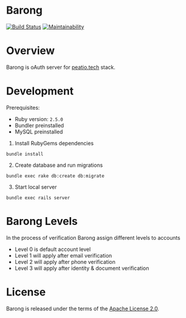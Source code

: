 [travis]: https://travis-ci.org/rubykube/barong
[codeclimate]: https://codeclimate.com/github/rubykube/barong/maintainability

# Barong
[![Build Status](https://travis-ci.org/rubykube/barong.svg?branch=master)][travis]
[![Maintainability](https://api.codeclimate.com/v1/badges/a53414f061e69f6f531a/maintainability)][codeclimate]

# Overview

Barong is oAuth server for [peatio.tech](https://www.peatio.tech) stack.

# Development

Prerequisites:
- Ruby version: `2.5.0`
- Bundler preinstalled
- MySQL preinstalled

1. Install RubyGems dependencies
```
bundle install
```

2. Create database and run migrations
```
bundle exec rake db:create db:migrate
```

3. Start local server
```
bundle exec rails server
```

# Barong Levels

In the process of verification Barong assign different levels to accounts

- Level 0 is default account level
- Level 1 will apply after email verification
- Level 2 will apply after phone verification
- Level 3 will apply after identity & document verification 

# License
Barong is released under the terms of the [Apache License 2.0](./LICENSE.md).
